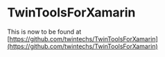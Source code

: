 # TwinToolsForXamarin

This is now to be found at [https://github.com/twintechs/TwinToolsForXamarin](https://github.com/twintechs/TwinToolsForXamarin)
